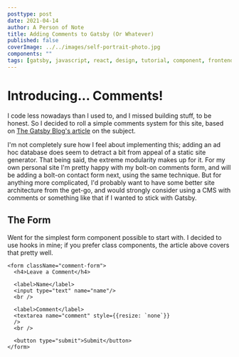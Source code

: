 ```yaml
---
posttype: post
date: 2021-04-14
author: A Person of Note
title: Adding Comments to Gatsby (Or Whatever)
published: false
coverImage: ../../images/self-portrait-photo.jpg
components: ""
tags: [gatsby, javascript, react, design, tutorial, component, frontend]
---
```


# Introducing... Comments!
I code less nowadays than I used to, and I missed building stuff, to be honest. So I decided to roll a simple comments system for this site, based on [The Gatsby Blog's article](https://www.gatsbyjs.com/blog/2019-08-27-roll-your-own-comment-system/) on the subject.

I'm not completely sure how I feel about implementing this; adding an ad hoc database does seem to detract a bit from appeal of a static site generator. That being said, the extreme modularity makes up for it. For my own personal site I'm pretty happy with my bolt-on comments form, and will be adding a bolt-on contact form next, using the same technique. But for anything more complicated, I'd probably want to have some better site architecture from the get-go, and would strongly consider using a CMS with comments or something like that if I wanted to stick with Gatsby.

## The Form

Went for the simplest form component possible to start with. I decided to use hooks in mine; if you prefer class components, the article above covers that pretty well.

    <form className="comment-form">
      <h4>Leave a Comment</h4>

      <label>Name</label>
      <input type="text" name="name"/>
      <br />

      <label>Comment</label>
      <textarea name="comment" style={{resize: `none`}}
      />
      <br />

      <button type="submit">Submit</button>
    </form>

<div style="padding-bottom: 2rem"></div>
